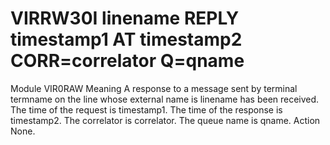 # VIRRW30I linename REPLY timestamp1 AT timestamp2 CORR=correlator Q=qname
Module
    VIR0RAW
Meaning
    A response to a message sent by terminal termname on the line whose external name is linename has been received. The time of the request is timestamp1. The time of the response is timestamp2. The correlator is correlator. The queue name is qname.
Action
    None.
